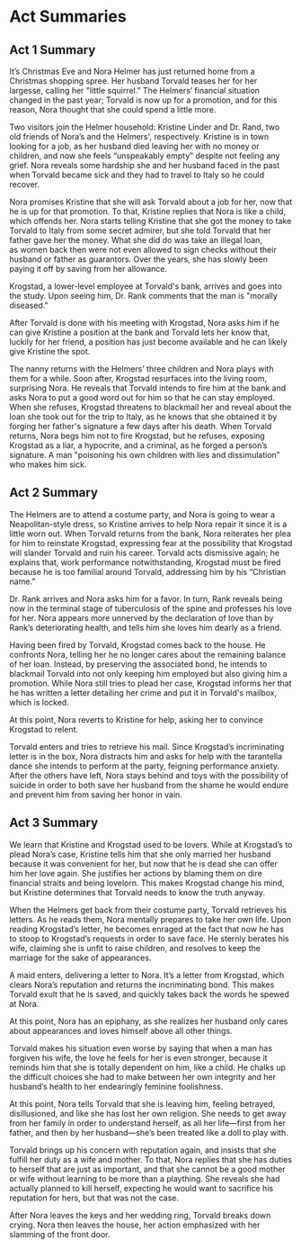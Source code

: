 # Act Summaries

## Act 1 Summary

It’s Christmas Eve and Nora Helmer has just returned home from a Christmas shopping spree. Her husband Torvald teases her for her largesse, calling her "little squirrel.” The Helmers’ financial situation changed in the past year; Torvald is now up for a promotion, and for this reason, Nora thought that she could spend a little more.

Two visitors join the Helmer household: Kristine Linder and Dr. Rand, two old friends of Nora’s and the Helmers', respectively. Kristine is in town looking for a job, as her husband died leaving her with no money or children, and now she feels “unspeakably empty” despite not feeling any grief. Nora reveals some hardship she and her husband faced in the past when Torvald became sick and they had to travel to Italy so he could recover.

Nora promises Kristine that she will ask Torvald about a job for her, now that he is up for that promotion. To that, Kristine replies that Nora is like a child, which offends her. Nora starts telling Kristine that she got the money to take Torvald to Italy from some secret admirer, but she told Torvald that her father gave her the money. What she did do was take an illegal loan, as women back then were not even allowed to sign checks without their husband or father as guarantors. Over the years, she has slowly been paying it off by saving from her allowance.

Krogstad, a lower-level employee at Torvald's bank, arrives and goes into the study. Upon seeing him, Dr. Rank comments that the man is "morally diseased."

After Torvald is done with his meeting with Krogstad, Nora asks him if he can give Kristine a position at the bank and Torvald lets her know that, luckily for her friend, a position has just become available and he can likely give Kristine the spot.

The nanny returns with the Helmers’ three children and Nora plays with them for a while. Soon after, Krogstad resurfaces into the living room, surprising Nora. He reveals that Torvald intends to fire him at the bank and asks Nora to put a good word out for him so that he can stay employed. When she refuses, Krogstad threatens to blackmail her and reveal about the loan she took out for the trip to Italy, as he knows that she obtained it by forging her father's signature a few days after his death. When Torvald returns, Nora begs him not to fire Krogstad, but he refuses, exposing Krogstad as a liar, a hypocrite, and a criminal, as he forged a person’s signature. A man "poisoning his own children with lies and dissimulation” who makes him sick.

## Act 2 Summary

The Helmers are to attend a costume party, and Nora is going to wear a Neapolitan-style dress, so Kristine arrives to help Nora repair it since it is a little worn out. When Torvald returns from the bank, Nora reiterates her plea for him to reinstate Krogstad, expressing fear at the possibility that Krogstad will slander Torvald and ruin his career. Torvald acts dismissive again; he explains that, work performance notwithstanding, Krogstad must be fired because he is too familial around Torvald, addressing him by his “Christian name.”

Dr. Rank arrives and Nora asks him for a favor. In turn, Rank reveals being now in the terminal stage of tuberculosis of the spine and professes his love for her. Nora appears more unnerved by the declaration of love than by Rank’s deteriorating health, and tells him she loves him dearly as a friend.

Having been fired by Torvald, Krogstad comes back to the house. He confronts Nora, telling her he no longer cares about the remaining balance of her loan. Instead, by preserving the associated bond, he intends to blackmail Torvald into not only keeping him employed but also giving him a promotion. While Nora still tries to plead her case, Krogstad informs her that he has written a letter detailing her crime and put it in Torvald's mailbox, which is locked.

At this point, Nora reverts to Kristine for help, asking her to convince Krogstad to relent.

Torvald enters and tries to retrieve his mail. Since Krogstad’s incriminating letter is in the box, Nora distracts him and asks for help with the tarantella dance she intends to perform at the party, feigning performance anxiety. After the others have left, Nora stays behind and toys with the possibility of suicide in order to both save her husband from the shame he would endure and prevent him from saving her honor in vain.

## Act 3 Summary

We learn that Kristine and Krogstad used to be lovers. While at Krogstad’s to plead Nora’s case, Kristine tells him that she only married her husband because it was convenient for her, but now that he is dead she can offer him her love again. She justifies her actions by blaming them on dire financial straits and being lovelorn. This makes Krogstad change his mind, but Kristine determines that Torvald needs to know the truth anyway.

When the Helmers get back from their costume party, Torvald retrieves his letters. As he reads them, Nora mentally prepares to take her own life. Upon reading Krogstad’s letter, he becomes enraged at the fact that now he has to stoop to Krogstad’s requests in order to save face. He sternly berates his wife, claiming she is unfit to raise children, and resolves to keep the marriage for the sake of appearances.

A maid enters, delivering a letter to Nora. It’s a letter from Krogstad, which clears Nora’s reputation and returns the incriminating bond. This makes Torvald exult that he is saved, and quickly takes back the words he spewed at Nora.

At this point, Nora has an epiphany, as she realizes her husband only cares about appearances and loves himself above all other things.

Torvald makes his situation even worse by saying that when a man has forgiven his wife, the love he feels for her is even stronger, because it reminds him that she is totally dependent on him, like a child. He chalks up the difficult choices she had to make between her own integrity and her husband’s health to her endearingly feminine foolishness.

At this point, Nora tells Torvald that she is leaving him, feeling betrayed, disillusioned, and like she has lost her own religion. She needs to get away from her family in order to understand herself, as all her life—first from her father, and then by her husband—she’s been treated like a doll to play with.

Torvald brings up his concern with reputation again, and insists that she fulfill her duty as a wife and mother. To that, Nora replies that she has duties to herself that are just as important, and that she cannot be a good mother or wife without learning to be more than a plaything. She reveals she had actually planned to kill herself, expecting he would want to sacrifice his reputation for hers, but that was not the case.

After Nora leaves the keys and her wedding ring, Torvald breaks down crying. Nora then leaves the house, her action emphasized with her slamming of the front door.